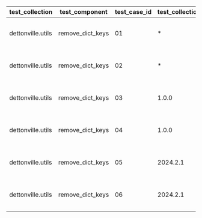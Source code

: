  | test_collection | test_component | test_case_id | test_collection_version | test_description | test_job_link | test_component_git_branch | test_component_git_commit_hash | test_failed | test_date | validate_changed | validate_failed | validate_results | test_details_link | 
 |--- | --- | --- | --- | --- | --- | --- | --- | --- | --- | --- | --- | --- | --- | 
 | dettonville.utils | remove_dict_keys | 01 | * | dict object - single key remove test |  | main | bf085e9 | False | 2024-02-20T22:35:39Z | {'failed': False, 'msg': 'All assertions passed'} | {'failed': False, 'msg': 'All assertions passed'} | {'failed': False, 'msg': 'All assertions passed'} | [test details](./test_01/test-results.detailed.yml) | 
 | dettonville.utils | remove_dict_keys | 02 | * | dict object - multi key remove test |  | main | bf085e9 | False | 2024-02-20T22:35:39Z | {'failed': False, 'msg': 'All assertions passed'} | {'failed': False, 'msg': 'All assertions passed'} | {'failed': False, 'msg': 'All assertions passed'} | [test details](./test_02/test-results.detailed.yml) | 
 | dettonville.utils | remove_dict_keys | 03 | 1.0.0 | dict object - multi key remove test using regex |  | main | bf085e9 | False | 2024-02-20T22:35:39Z | {'failed': False, 'msg': 'All assertions passed'} | {'failed': False, 'msg': 'All assertions passed'} | {'failed': False, 'msg': 'All assertions passed'} | [test details](./test_03/test-results.detailed.yml) | 
 | dettonville.utils | remove_dict_keys | 04 | 1.0.0 | dict object - empty object remove test |  | main | bf085e9 | False | 2024-02-20T22:35:39Z | {'failed': False, 'msg': 'All assertions passed'} | {'failed': False, 'msg': 'All assertions passed'} | {'failed': False, 'msg': 'All assertions passed'} | [test details](./test_04/test-results.detailed.yml) | 
 | dettonville.utils | remove_dict_keys | 05 | 2024.2.1 | list object - single key remove test |  | main | bf085e9 | False | 2024-02-20T22:35:39Z | {'failed': False, 'msg': 'All assertions passed'} | {'failed': False, 'msg': 'All assertions passed'} | {'failed': False, 'msg': 'All assertions passed'} | [test details](./test_05/test-results.detailed.yml) | 
 | dettonville.utils | remove_dict_keys | 06 | 2024.2.1 | list object - multi key remove test |  | main | bf085e9 | False | 2024-02-20T22:35:39Z | {'failed': False, 'msg': 'All assertions passed'} | {'failed': False, 'msg': 'All assertions passed'} | {'failed': False, 'msg': 'All assertions passed'} | [test details](./test_06/test-results.detailed.yml) | 
